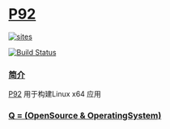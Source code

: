 ﻿# [P92](https://github.com/OS-Q/P92)

[![sites](http://182.61.61.133/link/resources/OSQ.png)](http://www.OS-Q.com)

[![Build Status](https://github.com/OS-Q/P92/workflows/ubuntu/badge.svg)](https://github.com/OS-Q/P92/actions/workflows/ubuntu.yml)
### [简介](https://github.com/OS-Q/P92/wiki)

[P92](https://github.com/OS-Q/P92) 用于构建Linux x64 应用

### [Q = (OpenSource & OperatingSystem) ](http://www.OS-Q.com)
